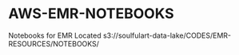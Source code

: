# AWS-EMR-NOTEBOOKS
Notebooks for EMR Located s3://soulfulart-data-lake/CODES/EMR-RESOURCES/NOTEBOOKS/
